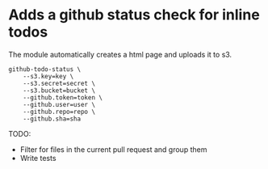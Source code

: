 # Adds a github status check for inline todos

The module automatically creates a html page and uploads it to s3.

```
github-todo-status \
    --s3.key=key \
    --s3.secret=secret \
    --s3.bucket=bucket \
    --github.token=token \
    --github.user=user \
    --github.repo=repo \
    --github.sha=sha
```


TODO:
- Filter for files in the current pull request and group them
- Write tests
